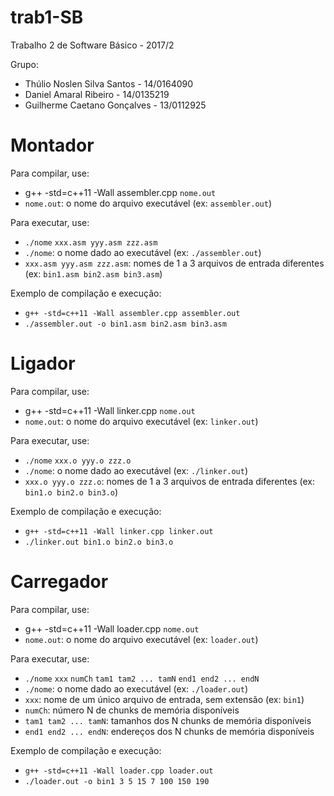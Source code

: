 # trab1-SB

Trabalho 2 de Software Básico - 2017/2

Grupo:
* Thúlio Noslen Silva Santos - 14/0164090
* Daniel Amaral Ribeiro - 14/0135219
* Guilherme Caetano Gonçalves - 13/0112925

# Montador
Para compilar, use:
* g++ -std=c++11 -Wall assembler.cpp `nome.out`
* `nome.out`: o nome do arquivo executável (ex: `assembler.out`)
    
Para executar, use:
* `./nome` `xxx.asm yyy.asm zzz.asm`
* `./nome`: o nome dado ao executável (ex: `./assembler.out`)
* `xxx.asm yyy.asm zzz.asm`: nomes de 1 a 3 arquivos de entrada diferentes (ex: `bin1.asm bin2.asm bin3.asm`)

Exemplo de compilação e execução:
* `g++ -std=c++11 -Wall assembler.cpp assembler.out`
* `./assembler.out -o bin1.asm bin2.asm bin3.asm`

# Ligador
Para compilar, use:
* g++ -std=c++11 -Wall linker.cpp `nome.out`
* `nome.out`: o nome do arquivo executável (ex: `linker.out`)
    
Para executar, use:
* `./nome` `xxx.o yyy.o zzz.o`
* `./nome`: o nome dado ao executável (ex: `./linker.out`)
* `xxx.o yyy.o zzz.o`: nomes de 1 a 3 arquivos de entrada diferentes (ex: `bin1.o bin2.o bin3.o`)

Exemplo de compilação e execução:
* `g++ -std=c++11 -Wall linker.cpp linker.out`
* `./linker.out bin1.o bin2.o bin3.o`

# Carregador
Para compilar, use:
* g++ -std=c++11 -Wall loader.cpp `nome.out`
* `nome.out`: o nome do arquivo executável (ex: `loader.out`)
    
Para executar, use:
* `./nome` `xxx` `numCh` `tam1 tam2 ... tamN` `end1 end2 ... endN`
* `./nome`: o nome dado ao executável (ex: `./loader.out`)
* `xxx`: nome de um único arquivo de entrada, sem extensão (ex: `bin1`)
* `numCh`: número N de chunks de memória disponíveis
* `tam1 tam2 ... tamN`: tamanhos dos N chunks de memória disponíveis
* `end1 end2 ... endN`: endereços dos N chunks de memória disponíveis

Exemplo de compilação e execução:
* `g++ -std=c++11 -Wall loader.cpp loader.out`
* `./loader.out -o bin1 3 5 15 7 100 150 190`
